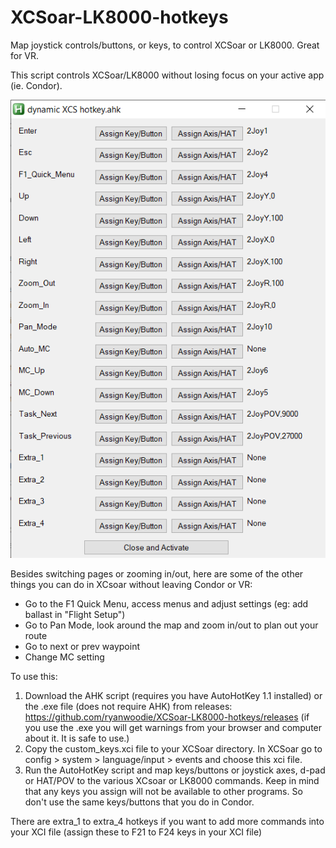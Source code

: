 # XCSoar-LK8000-hotkeys
Map joystick controls/buttons, or keys, to control XCSoar or LK8000. Great for VR.

This script controls XCSoar/LK8000 without losing focus on your active app (ie. Condor).

![Screen Image](screen.png)

Besides switching pages or zooming in/out, here are some of the other things you can do in XCsoar without leaving Condor or VR:
- Go to the F1 Quick Menu, access menus and adjust settings (eg: add ballast in "Flight Setup")
- Go to Pan Mode, look around the map and zoom in/out to plan out your route
- Go to next or prev waypoint
- Change MC setting


To use this:
1. Download the AHK script (requires you have AutoHotKey 1.1 installed) or the .exe file (does not require AHK) from releases: https://github.com/ryanwoodie/XCSoar-LK8000-hotkeys/releases (if you use the .exe you will get warnings from your browser and computer about it. It is safe to use.)
2. Copy the custom_keys.xci file to your XCSoar directory. In XCSoar go to config > system > language/input > events and choose this xci file.
3. Run the AutoHotKey script and map keys/buttons or joystick axes, d-pad or HAT/POV to the various XCsoar or LK8000 commands. Keep in mind that any keys you assign will not be available to other programs. So don't use the same keys/buttons that you do in Condor.

There are extra_1 to extra_4 hotkeys if you want to add more commands into your XCI file (assign these to F21 to F24 keys in your XCI file)
